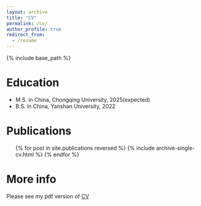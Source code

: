 ```yaml
---
layout: archive
title: "CV"
permalink: /cv/
author_profile: true
redirect_from:
  - /resume
---
```


{% include base_path %}

Education
======
* M.S. in China, Chongqing University, 2025(expected)
* B.S. in China, Yanshan University, 2022

Publications
======
  <ul>{% for post in site.publications reversed %}
    {% include archive-single-cv.html %}
  {% endfor %}</ul>
  
More info
======
Please see my pdf version of [CV](https://drive.google.com/file/d/1loO3WNuJoL--2Z198CZjvkReylf_NN2s/view?usp=sharing)
